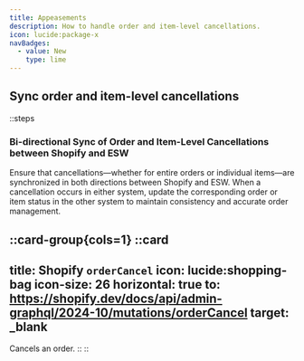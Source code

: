 ```yaml
---
title: Appeasements 
description: How to handle order and item-level cancellations.
icon: lucide:package-x  
navBadges:  
  - value: New  
    type: lime  
---
```


## Sync order and item-level cancellations

::steps
### Bi-directional Sync of Order and Item-Level Cancellations between Shopify and ESW

Ensure that cancellations—whether for entire orders or individual items—are synchronized in both directions between Shopify and ESW. When a cancellation occurs in either system, update the corresponding order or item status in the other system to maintain consistency and accurate order management.

::card-group{cols=1}
  ::card
  ---
  title: Shopify `orderCancel`
  icon: lucide:shopping-bag
  icon-size: 26
  horizontal: true
  to: https://shopify.dev/docs/api/admin-graphql/2024-10/mutations/orderCancel
  target: _blank
  ---
  Cancels an order.
  ::
::
